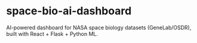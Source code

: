 # space-bio-ai-dashboard
AI-powered dashboard for NASA space biology datasets (GeneLab/OSDR), built with React + Flask + Python ML.
